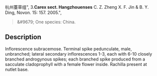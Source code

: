 杭州薹草组",
3.**Carex sect. Hangzhouenses** C. Z. Zheng X. F. Jin & B. Y. Ding, Novon. 15: 157. 2005.",

> &amp;#9679; One species: China.

## Description
Inflorescence subracemose. Terminal spike pedunculate, male, unbranched; lateral secondary inflorescences 1-3, each with 6-10 closely branched androgynous spikes; each branched spike produced from a sacculate cladoprophyll with a female flower inside. Rachilla present at nutlet base.
